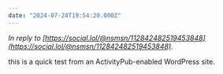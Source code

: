 ```yaml
---
date: "2024-07-24T19:54:20.000Z"
---
```


_In reply to [https://social.lol/@nsmsn/112842482519453848](https://social.lol/@nsmsn/112842482519453848)._

this is a quick test from an ActivityPub-enabled WordPress site.
